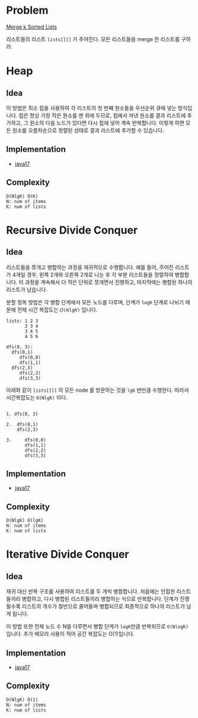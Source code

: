 # Problem

[Merge k Sorted Lists](https://leetcode.com/problems/merge-k-sorted-lists/)

리스트들의 리스트 `lists[][]` 가 주어진다. 모든 리스트들을 merge 한
리스트를 구하라.

# Heap

## Idea

이 방법은 최소 힙을 사용하여 각 리스트의 첫 번째 원소들을 우선순위 큐에 넣는 방식입니다. 힙은 항상 가장 작은 원소를 맨 위에 두므로, 힙에서 꺼낸 원소를 결과 리스트에 추가하고, 그 원소의 다음 노드가 있다면 다시 힙에 넣어 계속 반복합니다. 이렇게 하면 모든 원소를 오름차순으로 정렬된 상태로 결과 리스트에 추가할 수 있습니다.

## Implementation

* [java17](MainApp.java)

## Complexity

```
O(NlgK) O(K)
N: num of items
K: num of lists
```

# Recursive Divide Conquer

## Idea

리스트들을 쪼개고 병합하는 과정을 재귀적으로 수행합니다. 예를 들어, 주어진 리스트가 4개일 경우, 왼쪽 2개와 오른쪽 2개로 나눈 후 각 부분 리스트들을 정렬하여 병합합니다. 이 과정을 계속해서 더 작은 단위로 쪼개면서 진행하고, 마지막에는 병합된 하나의 리스트가 남습니다.

분할 정복 방법은 각 병합 단계에서 모든 노드를 다루며, 단계가 `logK` 단계로 나뉘기 때문에 전체 시간 복잡도는 `𝑂(𝑁lg𝐾)` 입니다.

```
lists: 1 2 3 
       2 3 4
       3 4 5
       4 5 6 

dfs(0, 3): 
  dfs(0,1) 
     dfs(0,0)
     dfs(1,1)
  dfs(2,3) 
     dfs(2,2)
     dfs(3,3)
```

아래와 같이 `lists[][]` 의 모든 node 를 방문하는 것을 `lgK` 번만큼 수행한다. 따라서 시간복잡도는 `O(NlgK)` 이다.

```

1. dfs(0, 3)

2.  dfs(0,1) 
    dfs(2,3) 

3.     dfs(0,0)
       dfs(1,1)
       dfs(2,2)
       dfs(3,3)
```

## Implementation

* [java17](MainApp.java)

## Complexity

```
O(NlgK) O(lgK)
N: num of items
K: num of lists
```

# Iterative Divide Conquer

## Idea

재귀 대신 반복 구조를 사용하여 리스트를 두 개씩 병합합니다. 처음에는 인접한 리스트들끼리 병합하고, 다시 병합된 리스트들끼리 병합하는 식으로 반복합니다. 단계가 진행될수록 리스트의 개수가 절반으로 줄어들며 병합되므로 최종적으로 하나의 리스트가 남게 됩니다.

이 방법 또한 전체 노드 수 N을 다루면서 병합 단계가 `logK`만큼 반복되므로 `O(NlogK)`입니다. 추가 메모리 사용이 적어 공간 복잡도는 O(1)입니다.

## Implementation

* [java17](MainApp.java)

## Complexity

```
O(NlgK) O(1)
N: num of items
K: num of lists
```
